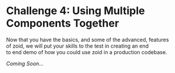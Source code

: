 # Challenge 4: Using Multiple Components Together

Now that you have the basics, and some of the advanced, features<br/>
of zoid, we will put your skills to the test in creating an end<br/>
to end demo of how you could use zoid in a production codebase.

*Coming Soon...*